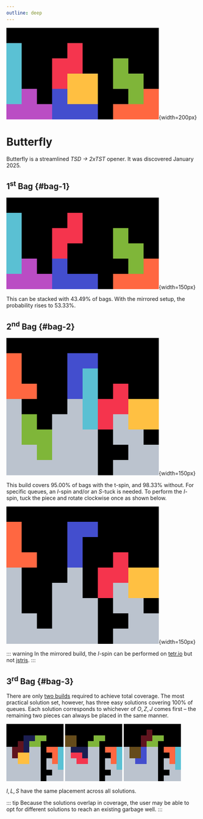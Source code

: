 ```yaml
---
outline: deep
---
```


![Butterfly](./1.jpg){width=200px}

# Butterfly

Butterfly is a streamlined _TSD &rarr; 2xTST_ opener. It was discovered January 2025. 

## 1<sup>st</sup> Bag {#bag-1}

![First bag](./2.gif){width=150px}

This can be stacked with $43.49 \%$ of bags. With the mirrored setup, the probability rises to $53.33 \%$.

## 2<sup>nd</sup> Bag {#bag-2}

![Second bag](./3.gif){width=150px}

This build covers $95.00 \%$ of bags with the t-spin, and $98.33 \%$ without. For specific queues, an $I$-spin and/or an $S$-tuck is needed. To perform the $I$-spin, tuck the piece and rotate clockwise once as shown below.

![S tuck, I spin](./4.gif){width=150px}

::: warning
In the mirrored build, the $I$-spin can be performed on [tetr.io](https://tetr.io/) but not [jstris](https://jstris.jezevec10.com/).
:::

## 3<sup>rd</sup> Bag {#bag-3}

There are only [two builds](https://knewjade.github.io/fumen-for-mobile/#?d=v115@OgQ4BeAtFeR4BtGeQ4AtDeA8Rpg0B8AehlwhA8Rpg0?B8BeglwhB8h0B8AeA8glwhF8AeB8whF8BeH8AeC8JeAgWjA?CAfeEFc/CE5oo2AT7STAS4sdDnoo2AtOJ5DtikTASomAAOg?wDIexDFeh0Q4GeQpAtwhGeQpAewSHexSteAgWjACAfeEFc/?CE5oo2AT7STAS4sdDnoo2AtOJ5DtikTAS4oAA) required to achieve total coverage. The most practical solution set, however, has three easy solutions covering $100 \%$ of queues. Each solution corresponds to whichever of $O, Z, J$ comes first &ndash; the remaining two pieces can always be placed in the same manner.

<div class="img-row">
  <img src="./5.jpg" alt="Third bag solution, O first" width="150px">
  <img src="./6.jpg" alt="Third bag solution, Z first" width="150px">
  <img src="./7.jpg" alt="Third bag solution, J first" width="150px">
</div>

$I, L, S$ have the same placement across all solutions.

::: tip
Because the solutions overlap in coverage, the user may be able to opt for different solutions to reach an existing garbage well.
:::
